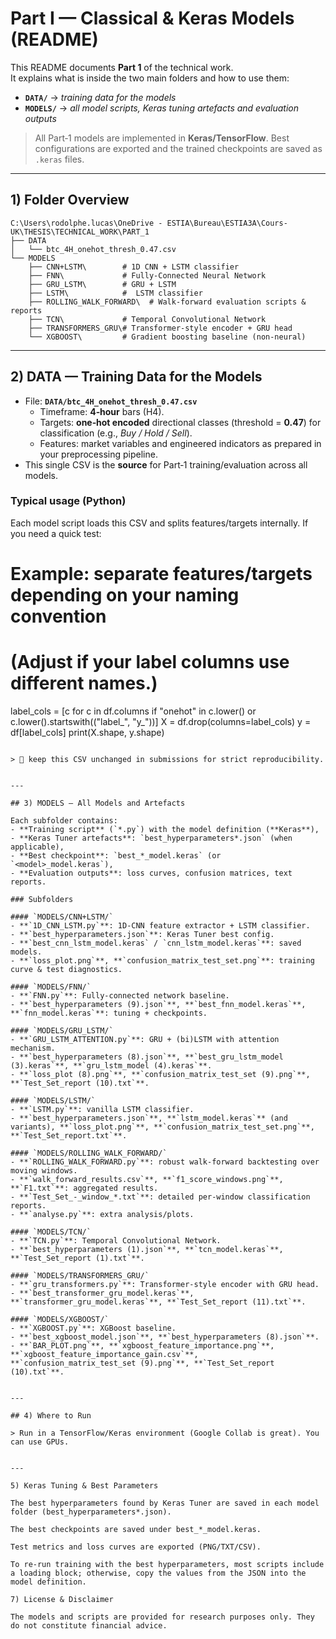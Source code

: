# Part I — Classical & Keras Models (README)

This README documents **Part 1** of the technical work.  
It explains what is inside the two main folders and how to use them:

- **`DATA/`** → *training data for the models*  
- **`MODELS/`** → *all model scripts, Keras tuning artefacts and evaluation outputs*

> All Part‑1 models are implemented in **Keras/TensorFlow**. Best configurations are exported and the trained checkpoints are saved as `.keras` files.


---

## 1) Folder Overview 

```
C:\Users\rodolphe.lucas\OneDrive - ESTIA\Bureau\ESTIA3A\Cours-UK\THESIS\TECHNICAL_WORK\PART_1
├── DATA
│   └── btc_4H_onehot_thresh_0.47.csv
└── MODELS
    ├── CNN+LSTM\        # 1D CNN + LSTM classifier
    ├── FNN\             # Fully-Connected Neural Network
    ├── GRU_LSTM\        # GRU + LSTM 
    ├── LSTM\            #  LSTM classifier
    ├── ROLLING_WALK_FORWARD\  # Walk-forward evaluation scripts & reports
    ├── TCN\             # Temporal Convolutional Network
    ├── TRANSFORMERS_GRU\# Transformer-style encoder + GRU head
    └── XGBOOST\         # Gradient boosting baseline (non-neural)
```


---

## 2) DATA — Training Data for the Models

- File: **`DATA/btc_4H_onehot_thresh_0.47.csv`**  
  - Timeframe: **4‑hour** bars (H4).  
  - Targets: **one‑hot encoded** directional classes (threshold = **0.47**) for classification (e.g., *Buy / Hold / Sell*).  
  - Features: market variables and engineered indicators as prepared in your preprocessing pipeline.
- This single CSV is the **source** for Part‑1 training/evaluation across all models.

### Typical usage (Python)
Each model script loads this CSV and splits features/targets internally. If you need a quick test:


# Example: separate features/targets depending on your naming convention
# (Adjust if your label columns use different names.)
label_cols = [c for c in df.columns if "onehot" in c.lower() or c.lower().startswith(("label_", "y_"))]
X = df.drop(columns=label_cols)
y = df[label_cols]
print(X.shape, y.shape)
```

> 🔁 keep this CSV unchanged in submissions for strict reproducibility.


---

## 3) MODELS — All Models and Artefacts

Each subfolder contains:
- **Training script** (`*.py`) with the model definition (**Keras**),
- **Keras Tuner artefacts**: `best_hyperparameters*.json` (when applicable),
- **Best checkpoint**: `best_*_model.keras` (or `<model>_model.keras`),
- **Evaluation outputs**: loss curves, confusion matrices, text reports.

### Subfolders

#### `MODELS/CNN+LSTM/`
- **`1D_CNN_LSTM.py`**: 1D‑CNN feature extractor + LSTM classifier.
- **`best_hyperparameters.json`**: Keras Tuner best config.
- **`best_cnn_lstm_model.keras` / `cnn_lstm_model.keras`**: saved models.
- **`loss_plot.png`**, **`confusion_matrix_test_set.png`**: training curve & test diagnostics.

#### `MODELS/FNN/`
- **`FNN.py`**: Fully‑connected network baseline.
- **`best_hyperparameters (9).json`**, **`best_fnn_model.keras`**, **`fnn_model.keras`**: tuning + checkpoints.

#### `MODELS/GRU_LSTM/`
- **`GRU_LSTM_ATTENTION.py`**: GRU + (bi)LSTM with attention mechanism.
- **`best_hyperparameters (8).json`**, **`best_gru_lstm_model (3).keras`**, **`gru_lstm_model (4).keras`**.
- **`loss_plot (8).png`**, **`confusion_matrix_test_set (9).png`**, **`Test_Set_report (10).txt`**.

#### `MODELS/LSTM/`
- **`LSTM.py`**: vanilla LSTM classifier.
- **`best_hyperparameters.json`**, **`lstm_model.keras`** (and variants), **`loss_plot.png`**, **`confusion_matrix_test_set.png`**, **`Test_Set_report.txt`**.

#### `MODELS/ROLLING_WALK_FORWARD/`
- **`ROLLING_WALK_FORWARD.py`**: robust walk‑forward backtesting over moving windows.
- **`walk_forward_results.csv`**, **`f1_score_windows.png`**, **`F1.txt`**: aggregated results.
- **`Test_Set_-_window_*.txt`**: detailed per‑window classification reports.
- **`analyse.py`**: extra analysis/plots.

#### `MODELS/TCN/`
- **`TCN.py`**: Temporal Convolutional Network.
- **`best_hyperparameters (1).json`**, **`tcn_model.keras`**, **`Test_Set_report (1).txt`**.

#### `MODELS/TRANSFORMERS_GRU/`
- **`gru_transformers.py`**: Transformer‑style encoder with GRU head.
- **`best_transformer_gru_model.keras`**, **`transformer_gru_model.keras`**, **`Test_Set_report (11).txt`**.

#### `MODELS/XGBOOST/`
- **`XGBOOST.py`**: XGBoost baseline.
- **`best_xgboost_model.json`**, **`best_hyperparameters (8).json`**.
- **`BAR_PLOT.png`**, **`xgboost_feature_importance.png`**, **`xgboost_feature_importance_gain.csv`**, **`confusion_matrix_test_set (9).png`**, **`Test_Set_report (10).txt`**.


---

## 4) Where to Run

> Run in a TensorFlow/Keras environment (Google Collab is great). You can use GPUs.


---

5) Keras Tuning & Best Parameters

The best hyperparameters found by Keras Tuner are saved in each model folder (best_hyperparameters*.json).

The best checkpoints are saved under best_*_model.keras.

Test metrics and loss curves are exported (PNG/TXT/CSV).

To re-run training with the best hyperparameters, most scripts include a loading block; otherwise, copy the values from the JSON into the model definition.

7) License & Disclaimer

The models and scripts are provided for research purposes only. They do not constitute financial advice.